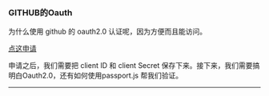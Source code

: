 ### GITHUB的Oauth

为什么使用 github 的 oauth2.0 认证呢，因为方便而且能访问。

[点这申请](https://github.com/settings/developers)

申请之后，我们需要把 client ID 和 client Secret 保存下来。接下来，我们需要搞明白Oauth2.0，还有如何使用passport.js 帮我们验证。

---

